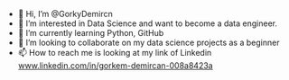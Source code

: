 - 👋 Hi, I’m @GorkyDemircn
- 👀 I’m interested in Data Science and want to become a data engineer.
- 🌱 I’m currently learning Python, GitHub
- 💞️ I’m looking to collaborate on my data science projects as a beginner
- 📫 How to reach me is looking at my link of Linkedin www.linkedin.com/in/gorkem-demircan-008a8423a

<!---
GorkyDemircn/GorkyDemircn is a ✨ special ✨ repository because its `README.md` (this file) appears on your GitHub profile.
You can click the Preview link to take a look at your changes.
--->
